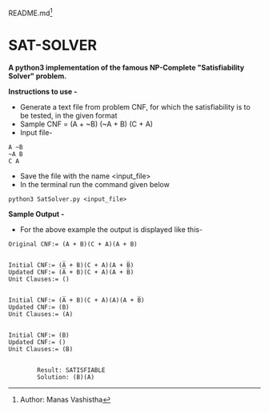﻿README.md[^1]
# SAT-SOLVER 

**A python3 implementation of the famous NP-Complete "Satisfiability Solver" problem.**

**Instructions to use -**

- Generate a text file from problem CNF, for which the satisfiability is to be tested, in the given format
- Sample CNF = (A + ~B) (~A + B) (C + A)
- Input file-
```
A ~B
~A B
C A
```

- Save the file with the name <input_file>
- In the terminal run the command given below
```
python3 SatSolver.py <input_file>
``` 

**Sample Output -**
- For the above example the output is displayed like this-
```
Original CNF:= (A̅ + B)(C + A)(A + B̅)


Initial CNF:= (A̅ + B)(C + A)(A + B̅)
Updated CNF:= (A̅ + B)(C + A)(A + B̅)
Unit Clauses:= ()


Initial CNF:= (A̅ + B)(C + A)(A)(A + B̅)
Updated CNF:= (B)
Unit Clauses:= (A)


Initial CNF:= (B)
Updated CNF:= ()
Unit Clauses:= (B)


		Result: SATISFIABLE
		Solution: (B)(A)
```
[^1]: Author: Manas Vashistha
